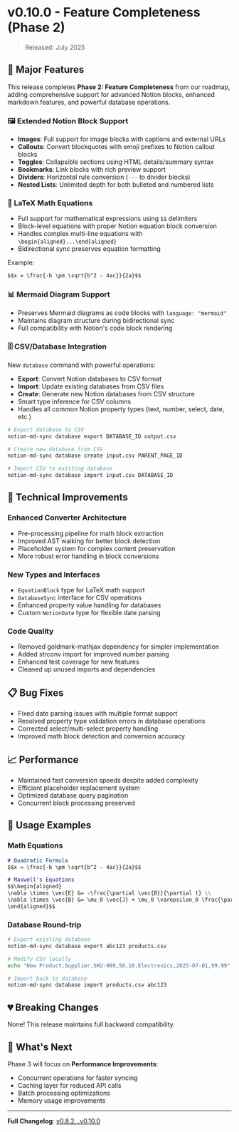 # v0.10.0 - Feature Completeness (Phase 2)

> Released: July 2025

## 🎉 Major Features

This release completes **Phase 2: Feature Completeness** from our roadmap, adding comprehensive support for advanced Notion blocks, enhanced markdown features, and powerful database operations.

### 🖼️ Extended Notion Block Support

- **Images**: Full support for image blocks with captions and external URLs
- **Callouts**: Convert blockquotes with emoji prefixes to Notion callout blocks
- **Toggles**: Collapsible sections using HTML details/summary syntax
- **Bookmarks**: Link blocks with rich preview support
- **Dividers**: Horizontal rule conversion (`---` to divider blocks)
- **Nested Lists**: Unlimited depth for both bulleted and numbered lists

### 🧮 LaTeX Math Equations

- Full support for mathematical expressions using `$$` delimiters
- Block-level equations with proper Notion equation block conversion
- Handles complex multi-line equations with `\begin{aligned}...\end{aligned}`
- Bidirectional sync preserves equation formatting

Example:
```markdown
$$x = \frac{-b \pm \sqrt{b^2 - 4ac}}{2a}$$
```

### 📊 Mermaid Diagram Support

- Preserves Mermaid diagrams as code blocks with `language: "mermaid"`
- Maintains diagram structure during bidirectional sync
- Full compatibility with Notion's code block rendering

### 🗄️ CSV/Database Integration

New `database` command with powerful operations:

- **Export**: Convert Notion databases to CSV format
- **Import**: Update existing databases from CSV files
- **Create**: Generate new Notion databases from CSV structure
- Smart type inference for CSV columns
- Handles all common Notion property types (text, number, select, date, etc.)

```bash
# Export database to CSV
notion-md-sync database export DATABASE_ID output.csv

# Create new database from CSV
notion-md-sync database create input.csv PARENT_PAGE_ID

# Import CSV to existing database
notion-md-sync database import input.csv DATABASE_ID
```

## 🔧 Technical Improvements

### Enhanced Converter Architecture

- Pre-processing pipeline for math block extraction
- Improved AST walking for better block detection
- Placeholder system for complex content preservation
- More robust error handling in block conversions

### New Types and Interfaces

- `EquationBlock` type for LaTeX math support
- `DatabaseSync` interface for CSV operations
- Enhanced property value handling for databases
- Custom `NotionDate` type for flexible date parsing

### Code Quality

- Removed goldmark-mathjax dependency for simpler implementation
- Added strconv import for improved number parsing
- Enhanced test coverage for new features
- Cleaned up unused imports and dependencies

## 📋 Bug Fixes

- Fixed date parsing issues with multiple format support
- Resolved property type validation errors in database operations
- Corrected select/multi-select property handling
- Improved math block detection and conversion accuracy

## 📈 Performance

- Maintained fast conversion speeds despite added complexity
- Efficient placeholder replacement system
- Optimized database query pagination
- Concurrent block processing preserved

## 🚀 Usage Examples

### Math Equations
```markdown
# Quadratic Formula
$$x = \frac{-b \pm \sqrt{b^2 - 4ac}}{2a}$$

# Maxwell's Equations
$$\begin{aligned}
\nabla \times \vec{E} &= -\frac{\partial \vec{B}}{\partial t} \\
\nabla \times \vec{B} &= \mu_0 \vec{J} + \mu_0 \varepsilon_0 \frac{\partial \vec{E}}{\partial t}
\end{aligned}$$
```

### Database Round-trip
```bash
# Export existing database
notion-md-sync database export abc123 products.csv

# Modify CSV locally
echo "New Product,Supplier,SKU-999,50,10,Electronics,2025-07-01,99.99" >> products.csv

# Import back to database
notion-md-sync database import products.csv abc123
```

## 💔 Breaking Changes

None! This release maintains full backward compatibility.

## 🔮 What's Next

Phase 3 will focus on **Performance Improvements**:
- Concurrent operations for faster syncing
- Caching layer for reduced API calls
- Batch processing optimizations
- Memory usage improvements

---

**Full Changelog**: [v0.8.2...v0.10.0](https://github.com/byvfx/go-notion-md-sync/compare/v0.8.2...v0.10.0)